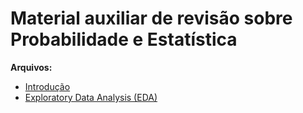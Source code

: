 # Material auxiliar de revisão sobre Probabilidade e Estatística

**Arquivos:**
* [Introdução](probest_intro.ipynb)
* [Exploratory Data Analysis (EDA)](probest_eda.ipynb)
